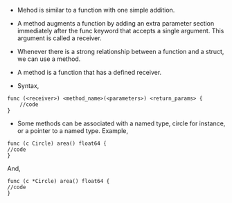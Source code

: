 * Mehod is similar to a function with one simple addition. 

* A method augments a function by adding an extra parameter section immediately after the func keyword that accepts a single argument. This argument is called a receiver. 

* Whenever there is a strong relationship between a function and a struct, we can use a method.

* A method is a function that has a defined receiver. 

* Syntax, 

```
func (<receiver>) <method_name>(<parameters>) <return_params> {
    //code
}
```

* Some methods can be associated with a named type, circle for instance, or a pointer to a named type. Example,

```
func (c Circle) area() float64 {
//code
}
```
And,
```
func (c *Circle) area() float64 {
//code
}
```
